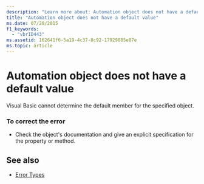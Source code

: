 ```yaml
---
description: "Learn more about: Automation object does not have a default value"
title: "Automation object does not have a default value"
ms.date: 07/20/2015
f1_keywords: 
  - "vbrID443"
ms.assetid: 162641f6-5a19-4c37-8c92-17929885e87e
ms.topic: article
---
```

# Automation object does not have a default value

Visual Basic cannot determine the default member for the specified object.  
  
### To correct the error  
  
- Check the object's documentation and give an explicit specification for the property or method.  
  
## See also

- [Error Types](../programming-guide/language-features/error-types.md)
